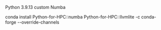 Python 3.9.13
custom Numba

conda install Python-for-HPC::numba Python-for-HPC::llvmlite -c conda-forge --override-channels